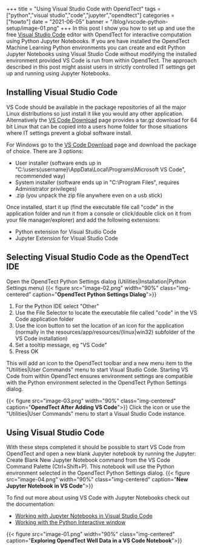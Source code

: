+++
title = "Using Visual Studio Code with OpendTect"
tags = ["python","visual studio","code","jupyter","opendtect"]
categories = ["howto"]
date = "2021-06-05"
banner = "/blog/vscode-python-setup/image-01.png"
+++
In this post I show you how to set up and use the free [Visual Studio Code](https://code.visualstudio.com/) editor with OpendTect for interactive
computation using Python Jupyter Notebooks. If you are have installed the OpendTect Machine Learning Python environments you can
create and edit Python Jupyter Notebooks using Visual Studio Code without modifying the installed environment provided VS Code is run from within
OpendTect. The approach described in this post might assist users in strictly controlled IT settings get up and running using Jupyter Notebooks.
<!--more-->
## Installing Visual Studio Code
VS Code should be available in the package repositories of all the major Linux distributions so just install it like you would
any other application. Alternatively the [VS Code Download](https://code.visualstudio.com/Download) page provides a tar.gz download
for 64 bit Linux that can be copied into a users home folder for those situations where IT settings prevent a global software install.

For Windows go to the [VS Code Download](https://code.visualstudio.com/Download) page and download the package of choice. There are 3 options:
- User installer (software ends up in "C:\users\{username}\AppData\Local\Programs\Microsoft VS Code", recommended way)
- System installer (software ends up in "C:\Program Files", requires Administrator privileges)
- .zip (you unpack the zip file anywhere even on a usb stick)

Once installed, start it up (find the executable file call "code" in the application folder and run it from a console or click/double click
on it from your file manager/explorer) and add the following extensions:
- Python extension for Visual Studio Code
- Jupyter Extension for Visual Studio Code

## Selecting Visual Studio Code as the OpendTect IDE
Open the OpendTect Python Settings dialog (Utilities|Installation|Python Settings menu)
{{< figure src="image-02.png"  width="90%" class="img-centered" caption="**OpendTect Python Settings Dialog**">}}

1.  For the Python IDE select "Other"
2.  Use the File Selector to locate the executable file called "code" in the VS Code application folder
3.  Use the icon button to set the location of an icon for the application (normally in the resources/app/resources/(linux|win32) subfolder
of the VS Code installation)
4.  Set a tooltip message, eg "VS Code"
5.  Press OK

This will add an icon to the OpendTect toolbar and a new menu item to the "Utilities|User Commands" menu to start Visual Studio Code. Starting
VS Code from within OpendTect ensures environment settings are compatible with the Python environment selected in the OpendTect Python
Settings dialog.

{{< figure src="image-03.png"  width="90%" class="img-centered" caption="**OpendTect After Adding VS Code**">}}
Click the icon or use the "Utilities|User Commands" menu to start a Visual Studio Code instance.

## Using Visual Studio Code
With these steps completed it should be possible to start VS Code from OpendTect and open a new blank Jupyter notebook by running
the Jupyter: Create Blank New Jupyter Notebook command from the VS Code Command Palette (Ctrl+Shift+P). This notebook will use
the Python environment selected in the OpendTect Python Settings dialog.
{{< figure src="image-04.png"  width="90%" class="img-centered" caption="**New Jupyter Notebook in VS Code**">}}

To find out more about using VS Code with Jupyter Notebooks check out the documentation:
-  [Working with Jupyter Notebooks in Visual Studio Code](https://code.visualstudio.com/docs/python/jupyter-support)
-  [Working with the Python Interactive window](https://code.visualstudio.com/docs/python/jupyter-support-py)

{{< figure src="image-01.png"  width="90%" class="img-centered" caption="**Exploring OpendTect Well Data in a VS Code Notebook**">}}
